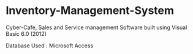 # Inventory-Management-System
Cyber-Cafe, Sales and Service management Software built using Visual Basic 6.0 (2012)

Database Used : Microsoft Access
